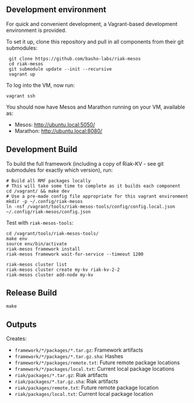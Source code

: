 ## Development environment

For quick and convenient development, a Vagrant-based development environment is provided.

To set it up, clone this repository and pull in all components from their git submodules:

```
 git clone https://github.com/basho-labs/riak-mesos
 cd riak-mesos
 git submodule update --init --recursive
 vagrant up
```

To log into the VM, now run:

```
vagrant ssh
```

You should now have Mesos and Marathon running on your VM, available as:

 - Mesos: http://ubuntu.local:5050/
 - Marathon: http://ubuntu.local:8080/

## Development Build

To build the full framework (including a copy of Riak-KV - see git submodules for exactly which version), run:

```
# Build all RMF packages locally
# This will take some time to complete as it builds each component
cd /vagrant/ && make dev
# Use a pre-made config file appropriate for this vagrant environment
mkdir -p ~/.config/riak-mesos
ln -nsf /vagrant/tools/riak-mesos-tools/config/config.local.json ~/.config/riak-mesos/config.json
```

Test with `riak-mesos-tools`:

```
cd /vagrant/tools/riak-mesos-tools/
make env
source env/bin/activate
riak-mesos framework install
riak-mesos framework wait-for-service --timeout 1200
```


```
riak-mesos cluster list
riak-mesos cluster create my-kv riak-kv-2-2
riak-mesos cluster add-node my-kv
```

## Release Build

```
make
```

## Outputs

Creates:

* `framework/*/packages/*.tar.gz`: Framework artifacts
* `framework/*/packages/*.tar.gz.sha`: Hashes
* `framework/*/packages/remote.txt`: Future remote package locations
* `framework/*/packages/local.txt`: Current local package locations
* `riak/packages/*.tar.gz`: Riak artifacts
* `riak/packages/*.tar.gz.sha`: Riak artifacts
* `riak/packages/remote.txt`: Future remote package location
* `riak/packages/local.txt`: Current local package location
